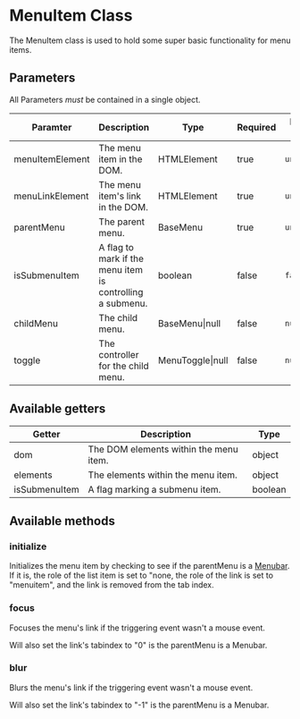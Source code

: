 # MenuItem Class

The MenuItem class is used to hold some super basic functionality for menu items.

## Parameters

All Parameters _must_ be contained in a single object.

| Paramter | Description | Type | Required | Default Value |
| --- | --- | --- | --- | --- |
| menuItemElement | The menu item in the DOM. | HTMLElement | true | `undefined` |
| menuLinkElement | The menu item's link in the DOM. | HTMLElement | true | `undefined` |
| parentMenu | The parent menu. | BaseMenu | true | `undefined` |
| isSubmenuItem | A flag to mark if the menu item is controlling a submenu. | boolean | false | `false` |
| childMenu | The child menu. | BaseMenu\|null | false | `null` |
| toggle | The controller for the child menu. | MenuToggle\|null | false | `null` |

## Available getters

| Getter |  Description | Type |
| --- | --- | --- |
| dom | The DOM elements within the menu item. | object |
| elements | The elements within the menu item. | object |
| isSubmenuItem | A flag marking a submenu item. | boolean |

## Available methods

### initialize

Initializes the menu item by checking to see if the parentMenu is a [Menubar](menubar.md). If it is, the role of the list item is set to "none, the role of the link is set to "menuitem", and the link is removed from the tab index.

### focus

Focuses the menu's link if the triggering event wasn't a mouse event.

Will also set the link's tabindex to "0" is the parentMenu is a Menubar.

### blur

Blurs the menu's link if the triggering event wasn't a mouse event.

Will also set the link's tabindex to "-1" is the parentMenu is a Menubar.
